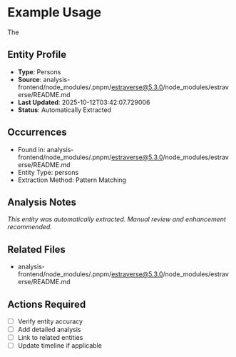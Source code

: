 # Example Usage

The

## Entity Profile
- **Type**: Persons
- **Source**: analysis-frontend/node_modules/.pnpm/estraverse@5.3.0/node_modules/estraverse/README.md
- **Last Updated**: 2025-10-12T03:42:07.729006
- **Status**: Automatically Extracted

## Occurrences
- Found in: analysis-frontend/node_modules/.pnpm/estraverse@5.3.0/node_modules/estraverse/README.md
- Entity Type: persons
- Extraction Method: Pattern Matching

## Analysis Notes
*This entity was automatically extracted. Manual review and enhancement recommended.*

## Related Files
- analysis-frontend/node_modules/.pnpm/estraverse@5.3.0/node_modules/estraverse/README.md

## Actions Required
- [ ] Verify entity accuracy
- [ ] Add detailed analysis
- [ ] Link to related entities
- [ ] Update timeline if applicable
